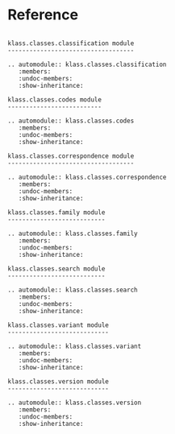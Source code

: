 # Reference

<!--
The content of the {eval-rst} block below is generated by the command:
poetry run sphinx-apidoc -T -f -t ./docs/templates -o ./docs ./src
from the root directory.

You need to rerun the command when python files are added, deleted or renamed.
Copy the content from the generated
klass.rst file to the {eval-rst} block below and
delete the .rst file afterwards.
-->

```{eval-rst}

klass.classes.classification module
-----------------------------------

.. automodule:: klass.classes.classification
   :members:
   :undoc-members:
   :show-inheritance:

klass.classes.codes module
--------------------------

.. automodule:: klass.classes.codes
   :members:
   :undoc-members:
   :show-inheritance:

klass.classes.correspondence module
-----------------------------------

.. automodule:: klass.classes.correspondence
   :members:
   :undoc-members:
   :show-inheritance:

klass.classes.family module
---------------------------

.. automodule:: klass.classes.family
   :members:
   :undoc-members:
   :show-inheritance:

klass.classes.search module
---------------------------

.. automodule:: klass.classes.search
   :members:
   :undoc-members:
   :show-inheritance:

klass.classes.variant module
----------------------------

.. automodule:: klass.classes.variant
   :members:
   :undoc-members:
   :show-inheritance:

klass.classes.version module
----------------------------

.. automodule:: klass.classes.version
   :members:
   :undoc-members:
   :show-inheritance:
```
